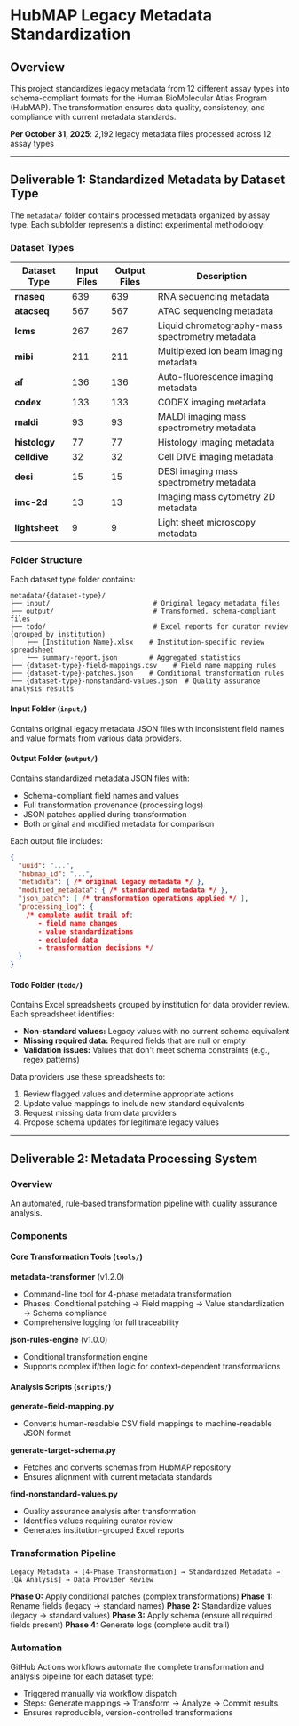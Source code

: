 # HubMAP Legacy Metadata Standardization

## Overview

This project standardizes legacy metadata from 12 different assay types into schema-compliant formats for the Human BioMolecular Atlas Program (HubMAP). The transformation ensures data quality, consistency, and compliance with current metadata standards.

**Per October 31, 2025**: 2,192 legacy metadata files processed across 12 assay types

---

## Deliverable 1: Standardized Metadata by Dataset Type

The `metadata/` folder contains processed metadata organized by assay type. Each subfolder represents a distinct experimental methodology:

### Dataset Types

| Dataset Type | Input Files | Output Files | Description |
|-------------|-------------|--------------|-------------|
| **rnaseq** | 639 | 639 | RNA sequencing metadata |
| **atacseq** | 567 | 567 | ATAC sequencing metadata |
| **lcms** | 267 | 267 | Liquid chromatography-mass spectrometry metadata |
| **mibi** | 211 | 211 | Multiplexed ion beam imaging metadata |
| **af** | 136 | 136 | Auto-fluorescence imaging metadata |
| **codex** | 133 | 133 | CODEX imaging metadata |
| **maldi** | 93 | 93 | MALDI imaging mass spectrometry metadata |
| **histology** | 77 | 77 | Histology imaging metadata |
| **celldive** | 32 | 32 | Cell DIVE imaging metadata |
| **desi** | 15 | 15 | DESI imaging mass spectrometry metadata |
| **imc-2d** | 13 | 13 | Imaging mass cytometry 2D metadata |
| **lightsheet** | 9 | 9 | Light sheet microscopy metadata |

### Folder Structure

Each dataset type folder contains:

```
metadata/{dataset-type}/
├── input/                          # Original legacy metadata files
├── output/                         # Transformed, schema-compliant files
├── todo/                           # Excel reports for curator review (grouped by institution)
│   ├── {Institution Name}.xlsx    # Institution-specific review spreadsheet
│   └── summary-report.json        # Aggregated statistics
├── {dataset-type}-field-mappings.csv    # Field name mapping rules
├── {dataset-type}-patches.json    # Conditional transformation rules
└── {dataset-type}-nonstandard-values.json  # Quality assurance analysis results
```

#### Input Folder (`input/`)
Contains original legacy metadata JSON files with inconsistent field names and value formats from various data providers.

#### Output Folder (`output/`)
Contains standardized metadata JSON files with:
- Schema-compliant field names and values
- Full transformation provenance (processing logs)
- JSON patches applied during transformation
- Both original and modified metadata for comparison

Each output file includes:
```json
{
  "uuid": "...",
  "hubmap_id": "...",
  "metadata": { /* original legacy metadata */ },
  "modified_metadata": { /* standardized metadata */ },
  "json_patch": [ /* transformation operations applied */ ],
  "processing_log": {
    /* complete audit trail of:
       - field name changes
       - value standardizations
       - excluded data
       - transformation decisions */
  }
}
```

#### Todo Folder (`todo/`)
Contains Excel spreadsheets grouped by institution for data provider review. Each spreadsheet identifies:
- **Non-standard values:** Legacy values with no current schema equivalent
- **Missing required data:** Required fields that are null or empty
- **Validation issues:** Values that don't meet schema constraints (e.g., regex patterns)

Data providers use these spreadsheets to:
1. Review flagged values and determine appropriate actions
2. Update value mappings to include new standard equivalents
3. Request missing data from data providers
4. Propose schema updates for legitimate legacy values

---

## Deliverable 2: Metadata Processing System

### Overview
An automated, rule-based transformation pipeline with quality assurance analysis.

### Components

#### Core Transformation Tools (`tools/`)

**metadata-transformer** (v1.2.0)
- Command-line tool for 4-phase metadata transformation
- Phases: Conditional patching → Field mapping → Value standardization → Schema compliance
- Comprehensive logging for full traceability

**json-rules-engine** (v1.0.0)
- Conditional transformation engine
- Supports complex if/then logic for context-dependent transformations

#### Analysis Scripts (`scripts/`)

**generate-field-mapping.py**
- Converts human-readable CSV field mappings to machine-readable JSON format

**generate-target-schema.py**
- Fetches and converts schemas from HubMAP repository
- Ensures alignment with current metadata standards

**find-nonstandard-values.py**
- Quality assurance analysis after transformation
- Identifies values requiring curator review
- Generates institution-grouped Excel reports

### Transformation Pipeline

```
Legacy Metadata → [4-Phase Transformation] → Standardized Metadata → [QA Analysis] → Data Provider Review
```

**Phase 0:** Apply conditional patches (complex transformations)
**Phase 1:** Rename fields (legacy → standard names)
**Phase 2:** Standardize values (legacy → standard values)
**Phase 3:** Apply schema (ensure all required fields present)
**Phase 4:** Generate logs (complete audit trail)

### Automation

GitHub Actions workflows automate the complete transformation and analysis pipeline for each dataset type:
- Triggered manually via workflow dispatch
- Steps: Generate mappings → Transform → Analyze → Commit results
- Ensures reproducible, version-controlled transformations